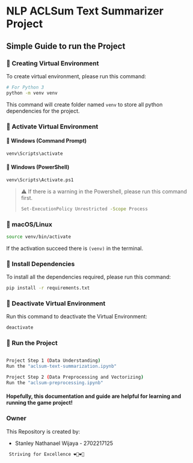 # NLP ACLSum Text Summarizer Project

## Simple Guide to run the Project

### 📌 Creating Virtual Environment
To create virtual environment, please run this command:

```sh
# For Python 3
python -m venv venv
```

This command will create folder named `venv` to store all python dependencies for the project.

### 📌 Activate Virtual Environment
#### 🔹 Windows (Command Prompt)
```sh
venv\Scripts\activate
```

#### 🔹 Windows (PowerShell)
```sh
venv\Scripts\Activate.ps1
```

> ⚠️ If there is a warning in the Powershell, please run this command first.
> ```sh
> Set-ExecutionPolicy Unrestricted -Scope Process
> ```

### 🔹 macOS/Linux
```sh
source venv/bin/activate
```

If the activation succeed there is `(venv)` in the terminal.

### 📌 Install Dependencies
To install all the dependencies required, please run this command:

```sh
pip install -r requirements.txt
```

### 📌 Deactivate Virtual Environment
Run this command to deactivate the Virtual Environment:

```sh
deactivate
```

### 📌 Run the Project

```sh

Project Step 1 (Data Understanding)
Run the "aclsum-text-summarization.ipynb"

Project Step 2 (Data Preprocessing and Vectorizing)
Run the "aclsum-preprocessing.ipynb"

```

#### Hopefully, this documentation and guide are helpful for learning and running the game project!

<!-- Owner -->

### Owner

This Repository is created by:
- Stanley Nathanael Wijaya - 2702217125

<code> Striving for Excellence ❤️‍🔥❤️‍🔥 </code>